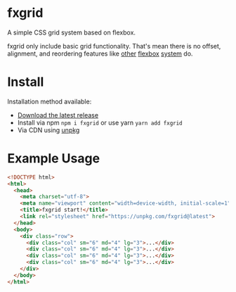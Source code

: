 # fxgrid

A simple CSS grid system based on flexbox.

fxgrid only include basic grid functionality. That's mean there is no
offset, alignment, and reordering features like [other][bootstrap]
[flexbox][flexboxgrid] [system][bulma] do.

[bootstrap]: https://getbootstrap.com/docs/5.1/layout/columns/
[flexboxgrid]: https://flexboxgrid.com
[bulma]: https://bulma.io/documentation/columns


# Install

Installation method available:

* [Download the latest release](https://github.com/siarie/fxgrid/releases)
* Install via npm `npm i fxgrid` or use yarn `yarn add fxgrid`
* Via CDN using [unpkg](https://unpkg.com/fxgrid@latest)

# Example Usage

```html
<!DOCTYPE html>
<html>
  <head>
    <meta charset="utf-8">
    <meta name="viewport" content="width=device-width, initial-scale=1">
    <title>fxgrid start!</title>
    <link rel="stylesheet" href="https://unpkg.com/fxgrid@latest">
  </head>
  <body>
    <div class="row">
      <div class="col" sm="6" md="4" lg="3">...</div>
      <div class="col" sm="6" md="4" lg="3">...</div>
      <div class="col" sm="6" md="4" lg="3">...</div>
      <div class="col" sm="6" md="4" lg="3">...</div>
    </div>
  </body>
</html>
```
